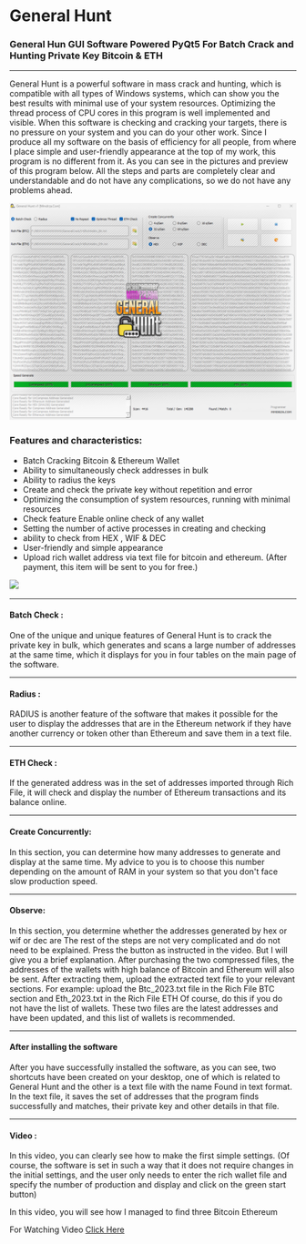 # General Hunt

### General Hun GUI Software Powered PyQt5 For Batch Crack and Hunting Private Key Bitcoin &amp; ETH

---

General Hunt is a powerful software in mass crack and hunting, which is compatible with all types of Windows systems, which can show you the best results with minimal use of your system resources. Optimizing the thread process of CPU cores in this program is well implemented and visible. When this software is checking and cracking your targets, there is no pressure on your system and you can do your other work.
Since I produce all my software on the basis of efficiency for all people, from where I place simple and user-friendly appearance at the top of my work, this program is no different from it. As you can see in the pictures and preview of this program below. All the steps and parts are completely clear and understandable and do not have any complications, so we do not have any problems ahead.

![](https://raw.githubusercontent.com/Pymmdrza/GeneralHunt/mainx/Screen/Screen_Main02.png 'General Hunt For Batch Cracking and Hunting Private Key Bitcoin and Ethereum')

### Features and characteristics:

- Batch Cracking Bitcoin & Ethereum Wallet
- Ability to simultaneously check addresses in bulk
- Ability to radius the keys
- Create and check the private key without repetition and error
- Optimizing the consumption of system resources, running with minimal resources
- Check feature Enable online check of any wallet
- Setting the number of active processes in creating and checking
- ability to check from HEX , WIF & DEC
- User-friendly and simple appearance
- Upload rich wallet address via text file for bitcoin and ethereum. (After payment, this item will be sent to you for free.)

[![](https://mmdrza.com/wp-content/uploads/2023/01/order-btn04.png)](https://mmdrza.com/product/general-hunt/)

---
#### Batch Check :

One of the unique and unique features of General Hunt is to crack the private key in bulk, which generates and scans a large number of addresses at the same time, which it displays for you in four tables on the main page of the software.

---

#### Radius :


RADIUS is another feature of the software that makes it possible for the user to display the addresses that are in the Ethereum network if they have another currency or token other than Ethereum and save them in a text file.

---

#### ETH Check :


If the generated address was in the set of addresses imported through Rich File, it will check and display the number of Ethereum transactions and its balance online.

---


#### Create Concurrently:


In this section, you can determine how many addresses to generate and display at the same time. My advice to you is to choose this number depending on the amount of RAM in your system so that you don't face slow production speed.


---

#### Observe:

In this section, you determine whether the addresses generated by hex or wif or dec are
The rest of the steps are not very complicated and do not need to be explained. Press the button as instructed in the video. But I will give you a brief explanation. After purchasing the two compressed files, the addresses of the wallets with high balance of Bitcoin and Ethereum will also be sent. After extracting them, upload the extracted text file to your relevant sections. For example: upload the Btc_2023.txt file in the Rich File BTC section and Eth_2023.txt in the Rich File ETH
Of course, do this if you do not have the list of wallets. These two files are the latest addresses and have been updated, and this list of wallets is recommended.

---

#### After installing the software

After you have successfully installed the software, as you can see, two shortcuts have been created on your desktop, one of which is related to General Hunt and the other is a text file with the name Found in text format. In the text file, it saves the set of addresses that the program finds successfully and matches, their private key and other details in that file.

---
#### Video :

In this video, you can clearly see how to make the first simple settings. (Of course, the software is set in such a way that it does not require changes in the initial settings, and the user only needs to enter the rich wallet file and specify the number of production and display and click on the green start button)

In this video, you will see how I managed to find three Bitcoin Ethereum

For Watching Video [Click Here](https://videopress.com/v/06hlgEwX 'VIDEO PRESS | GENERAL HUNT')

